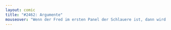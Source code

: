```yaml
---
layout: comic
title: "#2462: Argumente"
mouseover: "Wenn der Fred im ersten Panel der Schlauere ist, dann wird Fred wohl mit der Zeit immer unschlauer. Oder der Schlauheitsgrad wird täglich zurückgesetzt. - Mmh. Ich weiß nicht, was stimmt. Aber es ist ja auch gerade später Abend."
---
```

